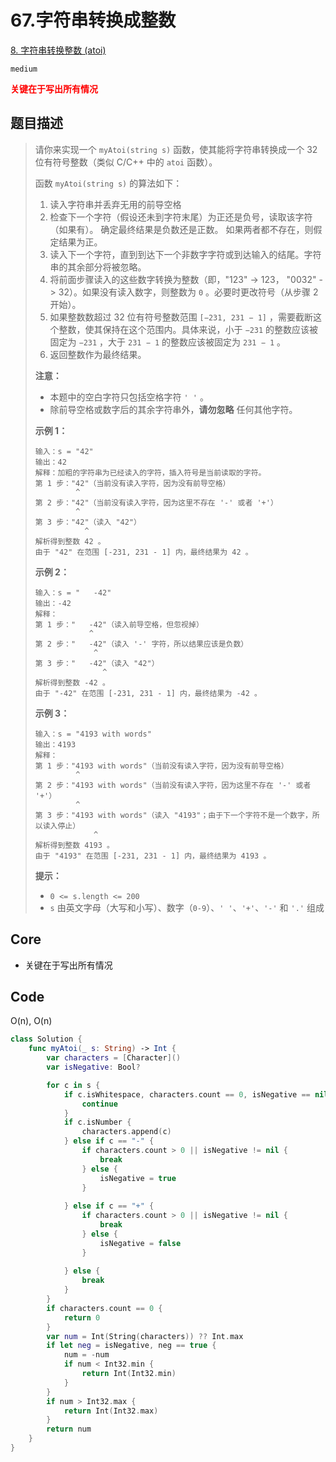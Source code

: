 # 67.字符串转换成整数

[8. 字符串转换整数 (atoi)](https://leetcode.cn/problems/string-to-integer-atoi/)

`medium`

**<font color=red>关键在于写出所有情况</font>**

## 题目描述

> 请你来实现一个 `myAtoi(string s)` 函数，使其能将字符串转换成一个 32 位有符号整数（类似 C/C++ 中的 `atoi` 函数）。
>
> 函数 `myAtoi(string s)` 的算法如下：
>
> 1. 读入字符串并丢弃无用的前导空格
> 2. 检查下一个字符（假设还未到字符末尾）为正还是负号，读取该字符（如果有）。 确定最终结果是负数还是正数。 如果两者都不存在，则假定结果为正。
> 3. 读入下一个字符，直到到达下一个非数字字符或到达输入的结尾。字符串的其余部分将被忽略。
> 4. 将前面步骤读入的这些数字转换为整数（即，"123" -> 123， "0032" -> 32）。如果没有读入数字，则整数为 `0` 。必要时更改符号（从步骤 2 开始）。
> 5. 如果整数数超过 32 位有符号整数范围 `[−231, 231 − 1]` ，需要截断这个整数，使其保持在这个范围内。具体来说，小于 `−231` 的整数应该被固定为 `−231` ，大于 `231 − 1` 的整数应该被固定为 `231 − 1` 。
> 6. 返回整数作为最终结果。
>
> **注意：**
>
> - 本题中的空白字符只包括空格字符 `' '` 。
> - 除前导空格或数字后的其余字符串外，**请勿忽略** 任何其他字符。
>
>  
>
> **示例 1：**
>
> ```
> 输入：s = "42"
> 输出：42
> 解释：加粗的字符串为已经读入的字符，插入符号是当前读取的字符。
> 第 1 步："42"（当前没有读入字符，因为没有前导空格）
>          ^
> 第 2 步："42"（当前没有读入字符，因为这里不存在 '-' 或者 '+'）
>          ^
> 第 3 步："42"（读入 "42"）
>            ^
> 解析得到整数 42 。
> 由于 "42" 在范围 [-231, 231 - 1] 内，最终结果为 42 。
> ```
>
> **示例 2：**
>
> ```
> 输入：s = "   -42"
> 输出：-42
> 解释：
> 第 1 步："   -42"（读入前导空格，但忽视掉）
>             ^
> 第 2 步："   -42"（读入 '-' 字符，所以结果应该是负数）
>              ^
> 第 3 步："   -42"（读入 "42"）
>                ^
> 解析得到整数 -42 。
> 由于 "-42" 在范围 [-231, 231 - 1] 内，最终结果为 -42 。
> ```
>
> **示例 3：**
>
> ```
> 输入：s = "4193 with words"
> 输出：4193
> 解释：
> 第 1 步："4193 with words"（当前没有读入字符，因为没有前导空格）
>          ^
> 第 2 步："4193 with words"（当前没有读入字符，因为这里不存在 '-' 或者 '+'）
>          ^
> 第 3 步："4193 with words"（读入 "4193"；由于下一个字符不是一个数字，所以读入停止）
>              ^
> 解析得到整数 4193 。
> 由于 "4193" 在范围 [-231, 231 - 1] 内，最终结果为 4193 。
> ```
>
>  
>
> **提示：**
>
> - `0 <= s.length <= 200`
> - `s` 由英文字母（大写和小写）、数字（`0-9`）、`' '`、`'+'`、`'-'` 和 `'.'` 组成

## Core

- 关键在于写出所有情况



## Code

O(n), O(n)

```swift
class Solution {
    func myAtoi(_ s: String) -> Int {
        var characters = [Character]()
        var isNegative: Bool?

        for c in s {
            if c.isWhitespace, characters.count == 0, isNegative == nil {
                continue
            }
            if c.isNumber {
                characters.append(c)
            } else if c == "-" {
                if characters.count > 0 || isNegative != nil {
                    break
                } else {
                    isNegative = true
                }
                
            } else if c == "+" {
                if characters.count > 0 || isNegative != nil {
                    break
                } else {
                    isNegative = false
                }
                
            } else {
                break
            }
        }
        if characters.count == 0 {
            return 0
        }
        var num = Int(String(characters)) ?? Int.max
        if let neg = isNegative, neg == true {
            num = -num
            if num < Int32.min {
                return Int(Int32.min)
            }
        }
        if num > Int32.max {
            return Int(Int32.max)
        }
        return num
    }
}
```

